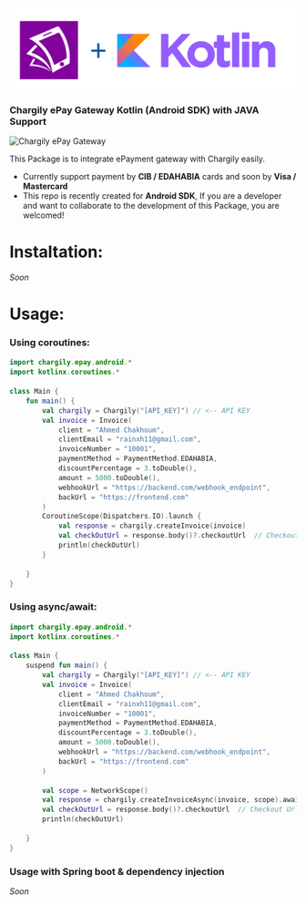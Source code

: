 <img src="https://raw.githubusercontent.com/rainxh11/chargily-epay-android/master/assets/chargily_kotlin.svg" heigh="300">

###  Chargily ePay Gateway Kotlin (Android SDK) with JAVA Support

![Chargily ePay Gateway](https://raw.githubusercontent.com/Chargily/epay-gateway-php/main/assets/banner-1544x500.png "Chargily ePay Gateway")

 This Package is to integrate ePayment gateway with Chargily easily.
- Currently support payment by **CIB / EDAHABIA** cards and soon by **Visa / Mastercard** 
- This repo is recently created for **Android SDK**, If you are a developer and want to collaborate to the development of this Package, you are welcomed!

# Instaltation:
*Soon*
# Usage:
### Using coroutines:
```kotlin
import chargily.epay.android.*
import kotlinx.coroutines.*

class Main {
    fun main() {
        val chargily = Chargily("[API_KEY]") // <-- API KEY
        val invoice = Invoice(
            client = "Ahmed Chakhoum",
            clientEmail = "rainxh11@gmail.com",
            invoiceNumber = "10001",
            paymentMethod = PaymentMethod.EDAHABIA,
            discountPercentage = 3.toDouble(),
            amount = 5000.toDouble(),
            webhookUrl = "https://backend.com/webhook_endpoint",
            backUrl = "https://frontend.com"
        )
        CoroutineScope(Dispatchers.IO).launch {
            val response = chargily.createInvoice(invoice)
            val checkOutUrl = response.body()?.checkoutUrl  // Checkout Url
            println(checkOutUrl)
        }

    }
}
```
### Using async/await:
```kotlin
import chargily.epay.android.*
import kotlinx.coroutines.*

class Main {
    suspend fun main() {
        val chargily = Chargily("[API_KEY]") // <-- API KEY
        val invoice = Invoice(
            client = "Ahmed Chakhoum",
            clientEmail = "rainxh11@gmail.com",
            invoiceNumber = "10001",
            paymentMethod = PaymentMethod.EDAHABIA,
            discountPercentage = 3.toDouble(),
            amount = 5000.toDouble(),
            webhookUrl = "https://backend.com/webhook_endpoint",
            backUrl = "https://frontend.com"
        )

        val scope = NetworkScope()
        val response = chargily.createInvoiceAsync(invoice, scope).await()
        val checkOutUrl = response.body()?.checkoutUrl  // Checkout Url
        println(checkOutUrl)

    }
}
```
### Usage with Spring boot & dependency injection
*Soon* 
